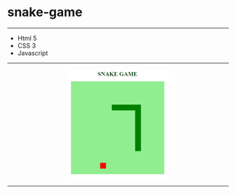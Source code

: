 # snake-game


------------

- Html 5
- CSS 3
- Javascript

------------

<p align="center"> 
<img src="https://raw.githubusercontent.com/podilon/Snake_Game/master/snakegame.PNG">
</p>


------------


